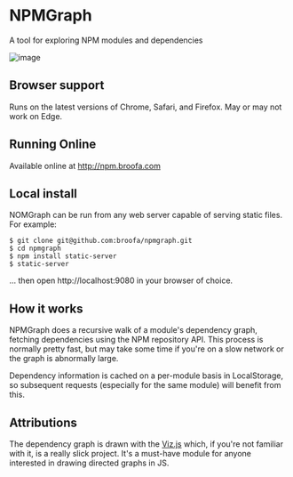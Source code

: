 # NPMGraph

A tool for exploring NPM modules and dependencies

![image](https://user-images.githubusercontent.com/164050/31836231-6ab6faca-b589-11e7-9bb9-00ee0b8d90b4.png)

## Browser support

Runs on the latest versions of Chrome, Safari, and Firefox.  May or may not work
on Edge.

## Running Online

Available online at http://npm.broofa.com

## Local install

NOMGraph can be run from any web server capable of serving static files.  For
example:

```shell
$ git clone git@github.com:broofa/npmgraph.git
$ cd npmgraph
$ npm install static-server
$ static-server
```

... then open http://localhost:9080 in your browser of choice.

## How it works

NPMGraph does a recursive walk of a module's dependency graph, fetching
dependencies using the NPM repository API.  This process is normally pretty
fast, but may take some time if you're on a slow network or the graph is
abnormally large.

Dependency information is cached on a per-module basis in LocalStorage, so
subsequent requests (especially for the same module) will benefit from this.

## Attributions

The dependency graph is drawn with the [Viz.js](https://github.com/mdaines/viz.js/) which, if you're not familiar with it, is a really slick project.  It's a must-have module for anyone interested in drawing directed graphs in JS.
